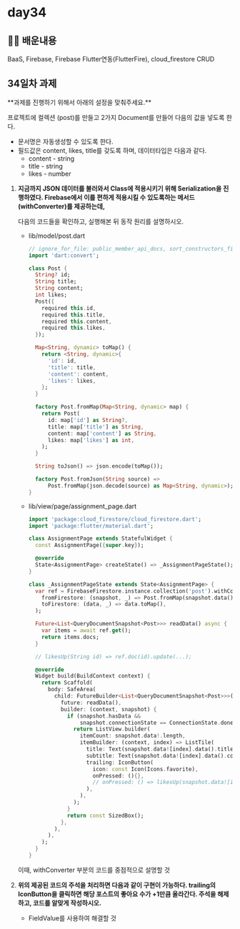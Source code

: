 # day34

## 🧑‍💻 배운내용 

BaaS, Firebase, Firebase Flutter연동(FlutterFire), cloud_firestore CRUD

## 34일차 과제

<aside>
 **과제를 진행하기 위해서 아래의 설정을 맞춰주세요.**

프로젝트에 컬렉션 (post)를 만들고 2가지 Document를 만들어 다음의 값을 넣도록 한다.



- 문서명은 자동생성할 수 있도록 한다.
- 필드값은 content, likes, title를 갖도록 하며, 데이터타입은 다음과 같다.
    - content - string
    - title - string
    - likes - number
</aside>

1. **지금까지 JSON 데이터를 불러와서 Class에 적용시키기 위해 Serialization을 진행하였다.
Firebase에서 이를 편하게 적용시킬 수 있도록하는 메서드 (withConverter)를 제공하는데,** 
    
    다음의 코드들을 확인하고, 실행해본 뒤 동작 원리를 설명하시오.
    
    - lib/model/post.dart
        
        ```dart
        // ignore_for_file: public_member_api_docs, sort_constructors_first
        import 'dart:convert';
        
        class Post {
          String? id;
          String title;
          String content;
          int likes;
          Post({
            required this.id,
            required this.title,
            required this.content,
            required this.likes,
          });
        
          Map<String, dynamic> toMap() {
            return <String, dynamic>{
              'id': id,
              'title': title,
              'content': content,
              'likes': likes,
            };
          }
        
          factory Post.fromMap(Map<String, dynamic> map) {
            return Post(
              id: map['id'] as String?,
              title: map['title'] as String,
              content: map['content'] as String,
              likes: map['likes'] as int,
            );
          }
        
          String toJson() => json.encode(toMap());
        
          factory Post.fromJson(String source) =>
              Post.fromMap(json.decode(source) as Map<String, dynamic>);
        }
        ```
        
    - lib/view/page/assignment_page.dart
        
        ```dart
        import 'package:cloud_firestore/cloud_firestore.dart';
        import 'package:flutter/material.dart';
        
        class AssignmentPage extends StatefulWidget {
          const AssignmentPage({super.key});
        
          @override
          State<AssignmentPage> createState() => _AssignmentPageState();
        }
        
        class _AssignmentPageState extends State<AssignmentPage> {
          var ref = FirebaseFirestore.instance.collection('post').withConverter(
            fromFirestore: (snapshot, _) => Post.fromMap(snapshot.data()!),
            toFirestore: (data, _) => data.toMap(),
          );
        
          Future<List<QueryDocumentSnapshot<Post>>> readData() async {
            var items = await ref.get();
            return items.docs;
          }
        
          // likesUp(String id) => ref.doc(id).update(...);
        
          @override
          Widget build(BuildContext context) {
            return Scaffold(
              body: SafeArea(
                child: FutureBuilder<List<QueryDocumentSnapshot<Post>>>(
                  future: readData(),
                  builder: (context, snapshot) {
                    if (snapshot.hasData &&
                        snapshot.connectionState == ConnectionState.done) {
                      return ListView.builder(
                        itemCount: snapshot.data!.length,
                        itemBuilder: (context, index) => ListTile(
                          title: Text(snapshot.data![index].data().title),
                          subtitle: Text(snapshot.data![index].data().content),
                          trailing: IconButton(
                            icon: const Icon(Icons.favorite),
                            onPressed: (){},
                            // onPressed: () => likesUp(snapshot.data![index].id),
                          ),
                        ),
                      );
                    }
                    return const SizedBox();
                  },
                ),
              ),
            );
          }
        }
        ```
        
    
    이때, withConverter 부분의 코드를 중점적으로 설명할 것
    
2. **위의 제공된 코드의 주석을 처리하면 다음과 같이 구현이 가능하다.
trailing의 IconButton을 클릭하면 해당 포스트의 좋아요 수가 +1만큼 올라간다.
주석을 해제하고, 코드를 알맞게 작성하시오.**
    
    
    - FieldValue를 사용하여 해결할 것